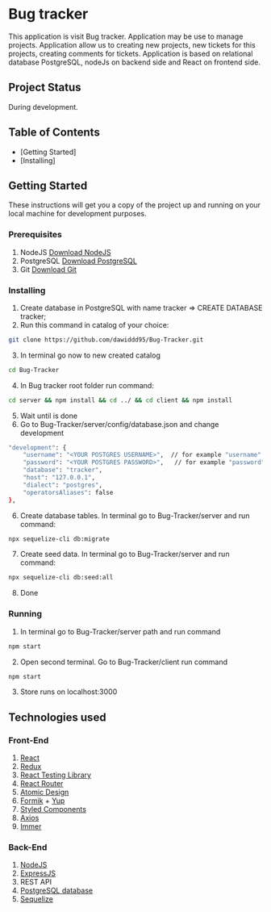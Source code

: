 # Bug tracker

This application is visit Bug tracker. Application may be use to manage projects. Application allow us to creating new projects, new tickets for this projects, creating comments for tickets. Application is based on relational database PostgreSQL, nodeJs on backend side and React on frontend side. 

## Project Status

During development.

## Table of Contents

* [Getting Started]
* [Installing]

## Getting Started

These instructions will get you a copy of the project up and running on your local machine for development purposes.

### Prerequisites

1. NodeJS [Download NodeJS](https://nodejs.org/en/download/)
2. PostgreSQL [Download PostgreSQL](https://www.enterprisedb.com/downloads/postgres-postgresql-downloads)
3. Git [Download Git](https://git-scm.com/downloads)

### Installing

1. Create database in PostgreSQL with name tracker => CREATE DATABASE tracker;
2. Run this command in catalog of your choice: 
```bash
git clone https://github.com/dawiddd95/Bug-Tracker.git
```
3. In terminal go now to new created catalog
```bash
cd Bug-Tracker
```
4. In Bug tracker root folder run command:
```bash
cd server && npm install && cd ../ && cd client && npm install
```
5. Wait until is done
6. Go to Bug-Tracker/server/config/database.json and change development
```bash
"development": {
    "username": "<YOUR POSTGRES USERNAME>",  // for example "username": "postgres",
    "password": "<YOUR POSTGRES PASSWORD>",   // for example "password": "admin",
    "database": "tracker",
    "host": "127.0.0.1",
    "dialect": "postgres",
    "operatorsAliases": false
},
```
6. Create database tables. In terminal go to Bug-Tracker/server and run command:
```bash
npx sequelize-cli db:migrate
```
7. Create seed data. In terminal go to Bug-Tracker/server and run command:
```bash
npx sequelize-cli db:seed:all
```
8. Done

### Running

1. In terminal go to Bug-Tracker/server path and run command
```bash
npm start
```
2. Open second terminal. Go to Bug-Tracker/client run command
```bash
npm start
```
3. Store runs on localhost:3000

## Technologies used

### Front-End

1. [React](https://pl.reactjs.org/)
2. [Redux](https://redux.js.org/)
3. [React Testing Library](https://testing-library.com/docs/react-testing-library/intro/)
4. [React Router](https://reacttraining.com/react-router/web/guides/quick-start)
5. [Atomic Design](https://bradfrost.com/blog/post/atomic-web-design/)
6. [Formik](https://jaredpalmer.com/formik/) + [Yup](https://github.com/jquense/yup)
7. [Styled Components](https://styled-components.com/)
8. [Axios](https://github.com/axios/axios)
9. [Immer](https://github.com/immerjs/immer)

### Back-End

1. [NodeJS](https://nodejs.org/en/)
2. [ExpressJS](https://expressjs.com/)
3. REST API
4. [PostgreSQL database](https://www.postgresql.org/)
5. [Sequelize](https://sequelize.org/)

